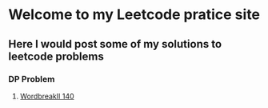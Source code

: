 # Welcome to my Leetcode pratice site
## Here I would post some of my solutions to leetcode problems

### DP Problem
1. [WordbreakII 140](https://github.com/linyuqing97/Leetcode/blob/master/WordBreak.md)
